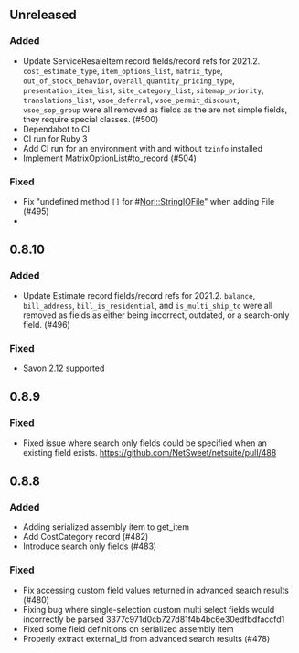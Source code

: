 ## Unreleased

### Added
* Update ServiceResaleItem record fields/record refs for 2021.2. `cost_estimate_type`, `item_options_list`, `matrix_type`, `out_of_stock_behavior`, `overall_quantity_pricing_type`, `presentation_item_list`, `site_category_list`, `sitemap_priority`, `translations_list`, `vsoe_deferral`, `vsoe_permit_discount`, `vsoe_sop_group` were all removed as fields as the are not simple fields, they require special classes. (#500)
* Dependabot to CI
* CI run for Ruby 3
* Add CI run for an environment with and without `tzinfo` installed
* Implement MatrixOptionList#to_record (#504)

### Fixed
* Fix "undefined method `[]` for #<Nori::StringIOFile>" when adding File (#495)
*

## 0.8.10

### Added

* Update Estimate record fields/record refs for 2021.2. `balance`, `bill_address`, `bill_is_residential`, and `is_multi_ship_to` were all removed as fields as either being incorrect, outdated, or a search-only field. (#496)

### Fixed

* Savon 2.12 supported

## 0.8.9

### Fixed

* Fixed issue where search only fields could be specified when an existing field exists. https://github.com/NetSweet/netsuite/pull/488

## 0.8.8

### Added

* Adding serialized assembly item to get_item
* Add CostCategory record (#482)
* Introduce search only fields (#483)

### Fixed

* Fix accessing custom field values returned in advanced search results (#480)
* Fixing bug where single-selection custom multi select fields would incorrectly be parsed 3377c971d0cb727d81f4b4bc6e30edfbdfaccfd1
* Fixed some field definitions on serialized assembly item
* Properly extract external_id from advanced search results (#478)
